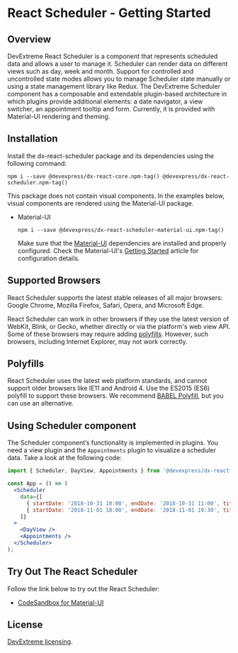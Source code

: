 # React Scheduler - Getting Started

## Overview

DevExtreme React Scheduler is a component that represents scheduled data and allows a user to manage it. Scheduler can render data on different views such as day, week and month. Support for controlled and uncontrolled state modes allows you to manage Scheduler state manually or using a state management library like Redux. The DevExtreme Scheduler component has a composable and extendable plugin-based architecture in which plugins provide additional elements: a date navigator, a view switcher, an appointment tooltip and form. Currently, it is provided with Material-UI rendering and theming.

## Installation

Install the dx-react-scheduler package and its dependencies using the following command:

```
npm i --save @devexpress/dx-react-core.npm-tag() @devexpress/dx-react-scheduler.npm-tag()
```

This package does not contain visual components. In the examples below, visual components are rendered using the Material-UI package.

- Material-UI

  ```
  npm i --save @devexpress/dx-react-scheduler-material-ui.npm-tag()
  ```

  Make sure that the [Material-UI](https://material-ui.com/) dependencies are installed and properly configured. Check the Material-UI's [Getting Started](https://material-ui.com/getting-started/installation) article for configuration details.


## Supported Browsers

React Scheduler supports the latest stable releases of all major browsers: Google Chrome, Mozilla Firefox, Safari, Opera, and Microsoft Edge.

React Scheduler can work in other browsers if they use the latest version of WebKit, Blink, or Gecko, whether directly or via the platform's web view API. Some of these browsers may require adding [polyfills](#polyfills). However, such browsers, including Internet Explorer, may not work correctly.

## Polyfills

React Scheduler uses the latest web platform standards, and cannot support older browsers like IE11 and Android 4. Use the ES2015 (ES6) polyfill to support these browsers. We recommend [BABEL Polyfill](https://babeljs.io/docs/usage/polyfill/), but you can use an alternative.

## Using Scheduler component

The Scheduler component’s functionality is implemented in plugins. You need a view plugin and the `Appointments` plugin to visualize a scheduler data. Take a look at the following code:

```jsx
import { Scheduler, DayView, Appointments } from '@devexpress/dx-react-scheduler-material-ui';

const App = () => (
  <Scheduler
    data={[
      { startDate: '2018-10-31 10:00', endDate: '2018-10-31 11:00', title: 'Meeting' },
      { startDate: '2018-11-01 18:00', endDate: '2018-11-01 19:30', title: 'Go to a gym' },
    ]}
  >
    <DayView />
    <Appointments />
  </Scheduler>
);
```

## Try Out The React Scheduler

Follow the link below to try out the React Scheduler:

- [CodeSandbox for Material-UI](https://codesandbox.io/s/link-to-react-scheduler-mui)

## License

[DevExtreme licensing](https://js.devexpress.com/licensing/).
